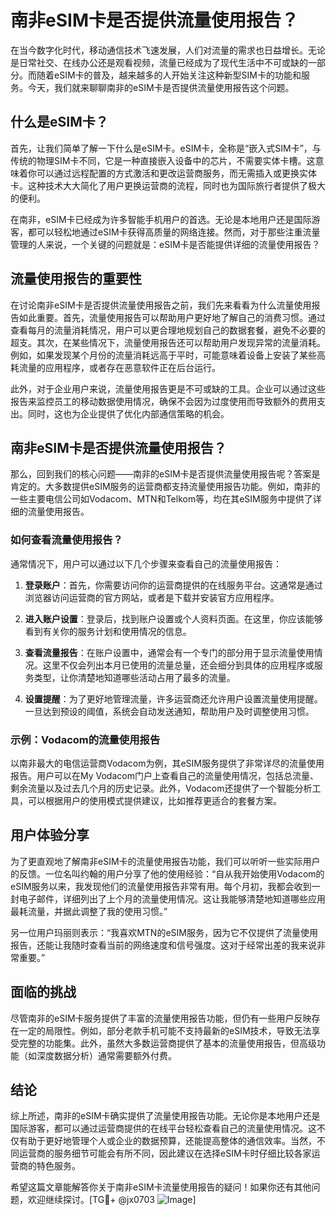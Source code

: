 # 南非eSIM卡是否提供流量使用报告？

在当今数字化时代，移动通信技术飞速发展，人们对流量的需求也日益增长。无论是日常社交、在线办公还是观看视频，流量已经成为了现代生活中不可或缺的一部分。而随着eSIM卡的普及，越来越多的人开始关注这种新型SIM卡的功能和服务。今天，我们就来聊聊南非的eSIM卡是否提供流量使用报告这个问题。

## 什么是eSIM卡？

首先，让我们简单了解一下什么是eSIM卡。eSIM卡，全称是“嵌入式SIM卡”，与传统的物理SIM卡不同，它是一种直接嵌入设备中的芯片，不需要实体卡槽。这意味着你可以通过远程配置的方式激活和更改运营商服务，而无需插入或更换实体卡。这种技术大大简化了用户更换运营商的流程，同时也为国际旅行者提供了极大的便利。

在南非，eSIM卡已经成为许多智能手机用户的首选。无论是本地用户还是国际游客，都可以轻松地通过eSIM卡获得高质量的网络连接。然而，对于那些注重流量管理的人来说，一个关键的问题就是：eSIM卡是否能提供详细的流量使用报告？

## 流量使用报告的重要性

在讨论南非eSIM卡是否提供流量使用报告之前，我们先来看看为什么流量使用报告如此重要。首先，流量使用报告可以帮助用户更好地了解自己的消费习惯。通过查看每月的流量消耗情况，用户可以更合理地规划自己的数据套餐，避免不必要的超支。其次，在某些情况下，流量使用报告还可以帮助用户发现异常的流量消耗。例如，如果发现某个月份的流量消耗远高于平时，可能意味着设备上安装了某些高耗流量的应用程序，或者存在恶意软件正在后台运行。

此外，对于企业用户来说，流量使用报告更是不可或缺的工具。企业可以通过这些报告来监控员工的移动数据使用情况，确保不会因为过度使用而导致额外的费用支出。同时，这也为企业提供了优化内部通信策略的机会。

## 南非eSIM卡是否提供流量使用报告？

那么，回到我们的核心问题——南非的eSIM卡是否提供流量使用报告呢？答案是肯定的。大多数提供eSIM服务的运营商都支持流量使用报告功能。例如，南非的一些主要电信公司如Vodacom、MTN和Telkom等，均在其eSIM服务中提供了详细的流量使用报告。

### 如何查看流量使用报告？

通常情况下，用户可以通过以下几个步骤来查看自己的流量使用报告：

1. **登录账户**：首先，你需要访问你的运营商提供的在线服务平台。这通常是通过浏览器访问运营商的官方网站，或者是下载并安装官方应用程序。

2. **进入账户设置**：登录后，找到账户设置或个人资料页面。在这里，你应该能够看到有关你的服务计划和使用情况的信息。

3. **查看流量报告**：在账户设置中，通常会有一个专门的部分用于显示流量使用情况。这里不仅会列出本月已使用的流量总量，还会细分到具体的应用程序或服务类型，让你清楚地知道哪些活动占用了最多的流量。

4. **设置提醒**：为了更好地管理流量，许多运营商还允许用户设置流量使用提醒。一旦达到预设的阈值，系统会自动发送通知，帮助用户及时调整使用习惯。

### 示例：Vodacom的流量使用报告

以南非最大的电信运营商Vodacom为例，其eSIM服务提供了非常详尽的流量使用报告。用户可以在My Vodacom门户上查看自己的流量使用情况，包括总流量、剩余流量以及过去几个月的历史记录。此外，Vodacom还提供了一个智能分析工具，可以根据用户的使用模式提供建议，比如推荐更适合的套餐方案。

## 用户体验分享

为了更直观地了解南非eSIM卡的流量使用报告功能，我们可以听听一些实际用户的反馈。一位名叫约翰的用户分享了他的使用经验：“自从我开始使用Vodacom的eSIM服务以来，我发现他们的流量使用报告非常有用。每个月初，我都会收到一封电子邮件，详细列出了上个月的流量使用情况。这让我能够清楚地知道哪些应用最耗流量，并据此调整了我的使用习惯。”

另一位用户玛丽则表示：“我喜欢MTN的eSIM服务，因为它不仅提供了流量使用报告，还能让我随时查看当前的网络速度和信号强度。这对于经常出差的我来说非常重要。”

## 面临的挑战

尽管南非的eSIM卡服务提供了丰富的流量使用报告功能，但仍有一些用户反映存在一定的局限性。例如，部分老款手机可能不支持最新的eSIM技术，导致无法享受完整的功能集。此外，虽然大多数运营商提供了基本的流量使用报告，但高级功能（如深度数据分析）通常需要额外付费。

## 结论

综上所述，南非的eSIM卡确实提供了流量使用报告功能。无论你是本地用户还是国际游客，都可以通过运营商提供的在线平台轻松查看自己的流量使用情况。这不仅有助于更好地管理个人或企业的数据预算，还能提高整体的通信效率。当然，不同运营商的服务细节可能会有所不同，因此建议在选择eSIM卡时仔细比较各家运营商的特色服务。

希望这篇文章能解答你关于南非eSIM卡流量使用报告的疑问！如果你还有其他问题，欢迎继续探讨。[TG💪+ @jx0703 ![Image](https://github.com/user-attachments/assets/dbca1d08-cadb-493c-b0ec-ad6f7a83f270)]